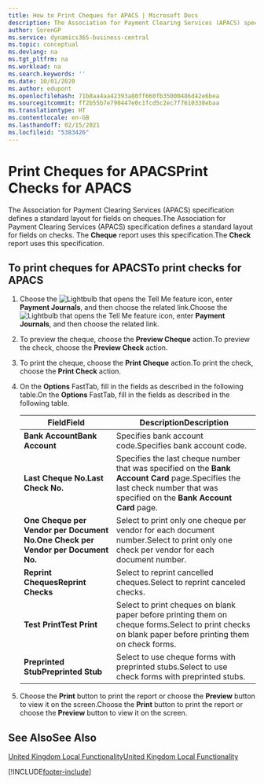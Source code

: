 ```yaml
---
title: How to Print Cheques for APACS | Microsoft Docs
description: The Association for Payment Clearing Services (APACS) specification defines a standard layout for fields on cheques. The Cheque report uses this specification.
author: SorenGP
ms.service: dynamics365-business-central
ms.topic: conceptual
ms.devlang: na
ms.tgt_pltfrm: na
ms.workload: na
ms.search.keywords: ''
ms.date: 10/01/2020
ms.author: edupont
ms.openlocfilehash: 71b8aa4aa42393a80ff660fb35000486d42e6bea
ms.sourcegitcommit: ff2b55b7e790447e0c1fcd5c2ec7f7610338ebaa
ms.translationtype: HT
ms.contentlocale: en-GB
ms.lasthandoff: 02/15/2021
ms.locfileid: "5383426"
---
```

# <a name="print-checks-for-apacs"></a><span data-ttu-id="12e54-104">Print Cheques for APACS</span><span class="sxs-lookup"><span data-stu-id="12e54-104">Print Checks for APACS</span></span>
<span data-ttu-id="12e54-105">The Association for Payment Clearing Services (APACS) specification defines a standard layout for fields on cheques.</span><span class="sxs-lookup"><span data-stu-id="12e54-105">The Association for Payment Clearing Services (APACS) specification defines a standard layout for fields on checks.</span></span> <span data-ttu-id="12e54-106">The **Cheque** report uses this specification.</span><span class="sxs-lookup"><span data-stu-id="12e54-106">The **Check** report uses this specification.</span></span>  

## <a name="to-print-checks-for-apacs"></a><span data-ttu-id="12e54-107">To print cheques for APACS</span><span class="sxs-lookup"><span data-stu-id="12e54-107">To print checks for APACS</span></span>  

1.  <span data-ttu-id="12e54-108">Choose the ![Lightbulb that opens the Tell Me feature](../../media/ui-search/search_small.png "Tell me what you want to do") icon, enter **Payment Journals**, and then choose the related link.</span><span class="sxs-lookup"><span data-stu-id="12e54-108">Choose the ![Lightbulb that opens the Tell Me feature](../../media/ui-search/search_small.png "Tell me what you want to do") icon, enter **Payment Journals**, and then choose the related link.</span></span>  
2.  <span data-ttu-id="12e54-109">To preview the cheque, choose the **Preview Cheque** action.</span><span class="sxs-lookup"><span data-stu-id="12e54-109">To preview the check, choose the **Preview Check** action.</span></span>  
3.  <span data-ttu-id="12e54-110">To print the cheque, choose the **Print Cheque** action.</span><span class="sxs-lookup"><span data-stu-id="12e54-110">To print the check, choose the **Print Check** action.</span></span>  

4.  <span data-ttu-id="12e54-111">On the **Options** FastTab, fill in the fields as described in the following table.</span><span class="sxs-lookup"><span data-stu-id="12e54-111">On the **Options** FastTab, fill in the fields as described in the following table.</span></span>  

    |<span data-ttu-id="12e54-112">Field</span><span class="sxs-lookup"><span data-stu-id="12e54-112">Field</span></span>|<span data-ttu-id="12e54-113">Description</span><span class="sxs-lookup"><span data-stu-id="12e54-113">Description</span></span>|  
    |---------------------------------|---------------------------------------|  
    |<span data-ttu-id="12e54-114">**Bank Account**</span><span class="sxs-lookup"><span data-stu-id="12e54-114">**Bank Account**</span></span>|<span data-ttu-id="12e54-115">Specifies bank account code.</span><span class="sxs-lookup"><span data-stu-id="12e54-115">Specifies bank account code.</span></span>|  
    |<span data-ttu-id="12e54-116">**Last Cheque No.**</span><span class="sxs-lookup"><span data-stu-id="12e54-116">**Last Check No.**</span></span>|<span data-ttu-id="12e54-117">Specifies the last cheque number that was specified on the **Bank Account Card** page.</span><span class="sxs-lookup"><span data-stu-id="12e54-117">Specifies the last check number that was specified on the **Bank Account Card** page.</span></span>|  
    |<span data-ttu-id="12e54-118">**One Cheque per Vendor per Document No.**</span><span class="sxs-lookup"><span data-stu-id="12e54-118">**One Check per Vendor per Document No.**</span></span>|<span data-ttu-id="12e54-119">Select to print only one cheque per vendor for each document number.</span><span class="sxs-lookup"><span data-stu-id="12e54-119">Select to print only one check per vendor for each document number.</span></span>|  
    |<span data-ttu-id="12e54-120">**Reprint Cheques**</span><span class="sxs-lookup"><span data-stu-id="12e54-120">**Reprint Checks**</span></span>|<span data-ttu-id="12e54-121">Select to reprint cancelled cheques.</span><span class="sxs-lookup"><span data-stu-id="12e54-121">Select to reprint canceled checks.</span></span>|  
    |<span data-ttu-id="12e54-122">**Test Print**</span><span class="sxs-lookup"><span data-stu-id="12e54-122">**Test Print**</span></span>|<span data-ttu-id="12e54-123">Select to print cheques on blank paper before printing them on cheque forms.</span><span class="sxs-lookup"><span data-stu-id="12e54-123">Select to print checks on blank paper before printing them on check forms.</span></span>|  
    |<span data-ttu-id="12e54-124">**Preprinted Stub**</span><span class="sxs-lookup"><span data-stu-id="12e54-124">**Preprinted Stub**</span></span>|<span data-ttu-id="12e54-125">Select to use cheque forms with preprinted stubs.</span><span class="sxs-lookup"><span data-stu-id="12e54-125">Select to use check forms with preprinted stubs.</span></span>|  

5.  <span data-ttu-id="12e54-126">Choose the **Print** button to print the report or choose the **Preview** button to view it on the screen.</span><span class="sxs-lookup"><span data-stu-id="12e54-126">Choose the **Print** button to print the report or choose the **Preview** button to view it on the screen.</span></span>  

## <a name="see-also"></a><span data-ttu-id="12e54-127">See Also</span><span class="sxs-lookup"><span data-stu-id="12e54-127">See Also</span></span>  
[<span data-ttu-id="12e54-128">United Kingdom Local Functionality</span><span class="sxs-lookup"><span data-stu-id="12e54-128">United Kingdom Local Functionality</span></span>](united-kingdom-local-functionality.md)


[!INCLUDE[footer-include](../../includes/footer-banner.md)]